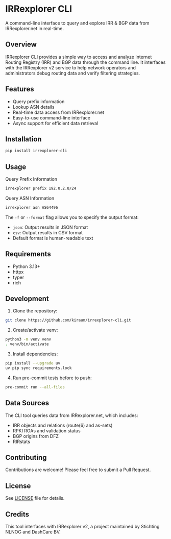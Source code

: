 # IRRexplorer CLI

A command-line interface to query and explore IRR & BGP data from IRRexplorer.net in real-time.

## Overview

IRRexplorer CLI provides a simple way to access and analyze Internet Routing Registry (IRR) and BGP data through the command line. It interfaces with the IRRexplorer v2 service to help network operators and administrators debug routing data and verify filtering strategies.

## Features

- Query prefix information
- Lookup ASN details
- Real-time data access from IRRexplorer.net
- Easy-to-use command-line interface
- Async support for efficient data retrieval

## Installation

```bash
pip install irrexplorer-cli
```

## Usage

Query Prefix Information
```bash
irrexplorer prefix 192.0.2.0/24
```

Query ASN Information
```bash
irrexplorer asn AS64496
```

The `-f` or `--format` flag allows you to specify the output format:

* `json`: Output results in JSON format
* `csv`: Output results in CSV format
* Default format is human-readable text

## Requirements

* Python 3.13+
* httpx
* typer
* rich

## Development

1. Clone the repository:
```bash
git clone https://github.com/kiraum/irrexplorer-cli.git
```

2. Create/activate venv:
```bash
python3 -m venv venv
. venv/bin/activate
```

3. Install dependencies:
```bash
pip install --upgrade uv
uv pip sync requirements.lock
```

4. Run pre-commit tests before to push:
```bash
pre-commit run --all-files
```

## Data Sources

The CLI tool queries data from IRRexplorer.net, which includes:

* IRR objects and relations (route(6) and as-sets)
* RPKI ROAs and validation status
* BGP origins from DFZ
* RIRstats

## Contributing
Contributions are welcome! Please feel free to submit a Pull Request.

## License

See [LICENSE](LICENSE) file for details.

## Credits

This tool interfaces with IRRexplorer v2, a project maintained by Stichting NLNOG and DashCare BV.
